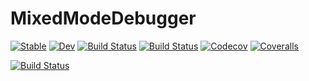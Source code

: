 # MixedModeDebugger

[![Stable](https://img.shields.io/badge/docs-stable-blue.svg)](https://oxinabox.github.io/MixedModeDebugger.jl/stable)
[![Dev](https://img.shields.io/badge/docs-dev-blue.svg)](https://oxinabox.github.io/MixedModeDebugger.jl/dev)
[![Build Status](https://travis-ci.com/oxinabox/MixedModeDebugger.jl.svg?branch=master)](https://travis-ci.com/oxinabox/MixedModeDebugger.jl)
[![Build Status](https://ci.appveyor.com/api/projects/status/github/oxinabox/MixedModeDebugger.jl?svg=true)](https://ci.appveyor.com/project/oxinabox/MixedModeDebugger-jl)
[![Codecov](https://codecov.io/gh/oxinabox/MixedModeDebugger.jl/branch/master/graph/badge.svg)](https://codecov.io/gh/oxinabox/MixedModeDebugger.jl)
[![Coveralls](https://coveralls.io/repos/github/oxinabox/MixedModeDebugger.jl/badge.svg?branch=master)](https://coveralls.io/github/oxinabox/MixedModeDebugger.jl?branch=master)

[![Build Status](https://api.cirrus-ci.com/github/oxinabox/MixedModeDebugger.jl.svg)](https://cirrus-ci.com/github/oxinabox/MixedModeDebugger.jl)
